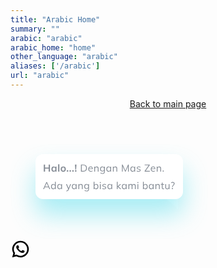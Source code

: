 ```yaml
---
title: "Arabic Home"
summary: ""
arabic: "arabic"
arabic_home: "home"
other_language: "arabic"
aliases: ['/arabic']
url: "arabic"
---
```






<!-- Header -->
<header class="h-full">
        <div class="grid grid-cols-12">
            <div id="title_header_home" class="zalepik_wrap_large_area sm:pt-4 pt-32 text-center grid grid-cols-12 pb-0 zalepik_index9" style="z-index: 9 !important;">
                <img class="sm:col-start-3 sm:col-end-11 col-start-1 col-end-13 sm:p-0 p-4" src="https://zenzalepik.github.io/Zalepik_Images/img-coming-soon-arabic.png" alt="" srcset="">
                <div class="col-start-1 col-end-13">
                    <a class="zalepik_button_blue block py-4 px-10 zalepik_button_banner_home mx-auto inset-x-0 w-56 text-center rounded-lg" href="../index.html">
                        <span class="inline-block text-black" target="_blank">Back to main page</span></a>
                </div>
            </div>
        </div>
    </header>
    <!-- End Header -->
    <!-- Main -->
    <main>
    </main>
    <!-- End Main -->
    <!-- Contact Whatsapp -->
    <a class="zalepik_whatsapp" href="https://api.whatsapp.com/send?phone=6281330876992&text=&source=&data="
        target="_blank">
        <svg class="zalepik_hello_whatsapp" width="316" height="152" viewBox="0 0 316 152" fill="none" xmlns="http://www.w3.org/2000/svg">
            <g>
            <path d="M240 80L268 60V104L240 80Z" fill="white"/>
            <g filter="url(#filter1_d_359_1639)">
            <rect x="40" y="16" width="236" height="72" rx="12" fill="white"/>
            <path d="M53.248 44V32.72H55.312V37.424H61.088V32.72H63.152V44H61.088V39.136H55.312V44H53.248ZM68.9986 44.16C68.2946 44.16 67.676 43.9947 67.1426 43.664C66.6093 43.3227 66.1933 42.8373 65.8946 42.208C65.596 41.5787 65.4466 40.8267 65.4466 39.952C65.4466 39.0773 65.596 38.3307 65.8946 37.712C66.1933 37.0827 66.6093 36.6027 67.1426 36.272C67.676 35.9307 68.2946 35.76 68.9986 35.76C69.6813 35.76 70.2786 35.9307 70.7906 36.272C71.3133 36.6027 71.66 37.0507 71.8306 37.616H71.6546L71.8306 35.92H73.7506C73.7186 36.2507 73.6866 36.5867 73.6546 36.928C73.6333 37.2693 73.6226 37.6053 73.6226 37.936V44H71.6386L71.6226 42.336H71.8146C71.644 42.8907 71.2973 43.3333 70.7746 43.664C70.252 43.9947 69.66 44.16 68.9986 44.16ZM69.5586 42.624C70.188 42.624 70.6946 42.4053 71.0786 41.968C71.4626 41.52 71.6546 40.848 71.6546 39.952C71.6546 39.056 71.4626 38.3893 71.0786 37.952C70.6946 37.5147 70.188 37.296 69.5586 37.296C68.9293 37.296 68.4226 37.5147 68.0386 37.952C67.6546 38.3893 67.4626 39.056 67.4626 39.952C67.4626 40.848 67.6493 41.52 68.0226 41.968C68.4066 42.4053 68.9186 42.624 69.5586 42.624ZM76.2005 44V32.224H78.2005V44H76.2005ZM84.4204 44.16C83.5884 44.16 82.8684 43.9893 82.2604 43.648C81.6524 43.3067 81.1777 42.8213 80.8364 42.192C80.5057 41.5627 80.3404 40.816 80.3404 39.952C80.3404 39.088 80.5057 38.3467 80.8364 37.728C81.1777 37.0987 81.6524 36.6133 82.2604 36.272C82.8684 35.9307 83.5884 35.76 84.4204 35.76C85.2524 35.76 85.9724 35.9307 86.5804 36.272C87.199 36.6133 87.6737 37.0987 88.0044 37.728C88.3457 38.3467 88.5164 39.088 88.5164 39.952C88.5164 40.816 88.3457 41.5627 88.0044 42.192C87.6737 42.8213 87.199 43.3067 86.5804 43.648C85.9724 43.9893 85.2524 44.16 84.4204 44.16ZM84.4204 42.624C85.0497 42.624 85.551 42.4053 85.9244 41.968C86.2977 41.52 86.4844 40.848 86.4844 39.952C86.4844 39.056 86.2977 38.3893 85.9244 37.952C85.551 37.5147 85.0497 37.296 84.4204 37.296C83.791 37.296 83.2897 37.5147 82.9164 37.952C82.543 38.3893 82.3564 39.056 82.3564 39.952C82.3564 40.848 82.543 41.52 82.9164 41.968C83.2897 42.4053 83.791 42.624 84.4204 42.624ZM90.1202 44V41.776H92.3602V44H90.1202ZM94.489 44V41.776H96.729V44H94.489ZM98.8578 44V41.776H101.098V44H98.8578ZM103.738 40.656L103.114 32.72H105.578L104.954 40.656H103.738ZM103.226 44V41.776H105.466V44H103.226ZM112.711 44V32.72H116.455C117.703 32.72 118.759 32.9387 119.623 33.376C120.487 33.8027 121.143 34.4373 121.591 35.28C122.039 36.112 122.263 37.136 122.263 38.352C122.263 39.5573 122.039 40.5813 121.591 41.424C121.143 42.2667 120.487 42.9067 119.623 43.344C118.759 43.7813 117.703 44 116.455 44H112.711ZM114.039 42.864H116.359C117.895 42.864 119.036 42.4907 119.783 41.744C120.53 40.9867 120.903 39.856 120.903 38.352C120.903 36.8373 120.53 35.7067 119.783 34.96C119.036 34.2133 117.895 33.84 116.359 33.84H114.039V42.864ZM128.488 44.144C127.23 44.144 126.238 43.7813 125.512 43.056C124.787 42.32 124.424 41.3013 124.424 40C124.424 39.1573 124.584 38.4267 124.904 37.808C125.224 37.1787 125.672 36.6933 126.248 36.352C126.824 36 127.486 35.824 128.232 35.824C128.968 35.824 129.587 35.9787 130.088 36.288C130.59 36.5973 130.974 37.04 131.24 37.616C131.507 38.1813 131.64 38.8533 131.64 39.632V40.112H125.416V39.296H130.792L130.52 39.504C130.52 38.6507 130.328 37.984 129.944 37.504C129.56 37.024 128.99 36.784 128.232 36.784C127.432 36.784 126.808 37.0667 126.36 37.632C125.912 38.1867 125.688 38.9387 125.688 39.888V40.032C125.688 41.0347 125.934 41.7973 126.424 42.32C126.926 42.832 127.624 43.088 128.52 43.088C129 43.088 129.448 43.0187 129.864 42.88C130.291 42.7307 130.696 42.4907 131.08 42.16L131.528 43.072C131.176 43.4133 130.728 43.68 130.184 43.872C129.651 44.0533 129.086 44.144 128.488 44.144ZM134.023 44V37.824C134.023 37.5253 134.007 37.2213 133.975 36.912C133.954 36.592 133.927 36.2773 133.895 35.968H135.143L135.303 37.728H135.111C135.346 37.1093 135.719 36.64 136.231 36.32C136.754 35.9893 137.357 35.824 138.039 35.824C138.989 35.824 139.703 36.08 140.183 36.592C140.674 37.0933 140.919 37.888 140.919 38.976V44H139.623V39.056C139.623 38.2987 139.469 37.7493 139.159 37.408C138.861 37.056 138.391 36.88 137.751 36.88C137.005 36.88 136.413 37.1093 135.975 37.568C135.538 38.0267 135.319 38.64 135.319 39.408V44H134.023ZM147.334 47.568C146.641 47.568 146.001 47.4827 145.414 47.312C144.828 47.1413 144.3 46.88 143.83 46.528L144.214 45.552C144.545 45.7867 144.87 45.9733 145.19 46.112C145.51 46.2507 145.841 46.352 146.182 46.416C146.524 46.4907 146.886 46.528 147.27 46.528C148.06 46.528 148.657 46.32 149.062 45.904C149.468 45.488 149.67 44.896 149.67 44.128V41.776H149.83C149.66 42.4053 149.308 42.9067 148.774 43.28C148.241 43.6427 147.617 43.824 146.902 43.824C146.166 43.824 145.526 43.664 144.982 43.344C144.449 43.0133 144.033 42.5493 143.734 41.952C143.446 41.344 143.302 40.6293 143.302 39.808C143.302 38.9973 143.446 38.2933 143.734 37.696C144.033 37.0987 144.449 36.64 144.982 36.32C145.526 35.9893 146.166 35.824 146.902 35.824C147.628 35.824 148.252 36.0053 148.774 36.368C149.308 36.7307 149.66 37.232 149.83 37.872L149.67 37.712L149.814 35.968H151.078C151.036 36.2773 151.004 36.592 150.982 36.912C150.961 37.2213 150.95 37.5253 150.95 37.824V43.952C150.95 45.1467 150.641 46.048 150.022 46.656C149.414 47.264 148.518 47.568 147.334 47.568ZM147.142 42.768C147.921 42.768 148.534 42.512 148.982 42C149.43 41.4773 149.654 40.7467 149.654 39.808C149.654 38.8693 149.43 38.144 148.982 37.632C148.534 37.12 147.921 36.864 147.142 36.864C146.374 36.864 145.761 37.12 145.302 37.632C144.844 38.144 144.614 38.8693 144.614 39.808C144.614 40.7467 144.844 41.4773 145.302 42C145.761 42.512 146.374 42.768 147.142 42.768ZM156.895 44.144C156.18 44.144 155.556 43.9787 155.023 43.648C154.49 43.3067 154.074 42.8267 153.775 42.208C153.487 41.5893 153.343 40.848 153.343 39.984C153.343 39.1093 153.487 38.3627 153.775 37.744C154.074 37.1253 154.49 36.6507 155.023 36.32C155.556 35.9893 156.18 35.824 156.895 35.824C157.62 35.824 158.244 36.0107 158.767 36.384C159.3 36.7467 159.652 37.2427 159.823 37.872H159.631L159.807 35.968H161.055C161.023 36.2773 160.991 36.592 160.959 36.912C160.938 37.2213 160.927 37.5253 160.927 37.824V44H159.631V42.112H159.807C159.636 42.7413 159.284 43.2373 158.751 43.6C158.218 43.9627 157.599 44.144 156.895 44.144ZM157.151 43.088C157.919 43.088 158.527 42.8267 158.975 42.304C159.423 41.7707 159.647 40.9973 159.647 39.984C159.647 38.96 159.423 38.1867 158.975 37.664C158.527 37.1307 157.919 36.864 157.151 36.864C156.394 36.864 155.786 37.1307 155.327 37.664C154.879 38.1867 154.655 38.96 154.655 39.984C154.655 40.9973 154.879 41.7707 155.327 42.304C155.786 42.8267 156.394 43.088 157.151 43.088ZM163.833 44V37.824C163.833 37.5253 163.817 37.2213 163.785 36.912C163.763 36.592 163.737 36.2773 163.705 35.968H164.953L165.113 37.728H164.921C165.155 37.1093 165.529 36.64 166.041 36.32C166.563 35.9893 167.166 35.824 167.849 35.824C168.798 35.824 169.513 36.08 169.993 36.592C170.483 37.0933 170.729 37.888 170.729 38.976V44H169.433V39.056C169.433 38.2987 169.278 37.7493 168.969 37.408C168.67 37.056 168.201 36.88 167.561 36.88C166.814 36.88 166.222 37.1093 165.785 37.568C165.347 38.0267 165.129 38.64 165.129 39.408V44H163.833ZM178.34 44V32.72H179.492L184.02 42.944H183.556L188.084 32.72H189.236V44H188.02V34.432H188.5L184.228 44H183.348L179.06 34.432H179.54V44H178.34ZM195.37 44.144C194.655 44.144 194.031 43.9787 193.498 43.648C192.965 43.3067 192.549 42.8267 192.25 42.208C191.962 41.5893 191.818 40.848 191.818 39.984C191.818 39.1093 191.962 38.3627 192.25 37.744C192.549 37.1253 192.965 36.6507 193.498 36.32C194.031 35.9893 194.655 35.824 195.37 35.824C196.095 35.824 196.719 36.0107 197.242 36.384C197.775 36.7467 198.127 37.2427 198.298 37.872H198.106L198.282 35.968H199.53C199.498 36.2773 199.466 36.592 199.434 36.912C199.413 37.2213 199.402 37.5253 199.402 37.824V44H198.106V42.112H198.282C198.111 42.7413 197.759 43.2373 197.226 43.6C196.693 43.9627 196.074 44.144 195.37 44.144ZM195.626 43.088C196.394 43.088 197.002 42.8267 197.45 42.304C197.898 41.7707 198.122 40.9973 198.122 39.984C198.122 38.96 197.898 38.1867 197.45 37.664C197.002 37.1307 196.394 36.864 195.626 36.864C194.869 36.864 194.261 37.1307 193.802 37.664C193.354 38.1867 193.13 38.96 193.13 39.984C193.13 40.9973 193.354 41.7707 193.802 42.304C194.261 42.8267 194.869 43.088 195.626 43.088ZM204.98 44.144C204.34 44.144 203.742 44.0587 203.188 43.888C202.633 43.7067 202.174 43.456 201.812 43.136L202.26 42.224C202.654 42.5333 203.081 42.7627 203.54 42.912C204.009 43.0613 204.494 43.136 204.996 43.136C205.636 43.136 206.116 43.024 206.436 42.8C206.766 42.5653 206.932 42.2453 206.932 41.84C206.932 41.5307 206.825 41.2853 206.612 41.104C206.409 40.912 206.073 40.7627 205.604 40.656L204.116 40.352C203.433 40.2027 202.921 39.952 202.58 39.6C202.238 39.2373 202.068 38.7787 202.068 38.224C202.068 37.7547 202.19 37.344 202.436 36.992C202.681 36.6293 203.038 36.3467 203.508 36.144C203.977 35.9307 204.526 35.824 205.156 35.824C205.742 35.824 206.281 35.9147 206.772 36.096C207.273 36.2667 207.689 36.5173 208.02 36.848L207.556 37.744C207.236 37.4347 206.868 37.2053 206.452 37.056C206.046 36.896 205.625 36.816 205.188 36.816C204.558 36.816 204.084 36.944 203.764 37.2C203.454 37.4453 203.3 37.7707 203.3 38.176C203.3 38.4853 203.396 38.7413 203.588 38.944C203.79 39.136 204.1 39.28 204.516 39.376L206.004 39.68C206.729 39.84 207.268 40.0907 207.62 40.432C207.982 40.7627 208.164 41.2107 208.164 41.776C208.164 42.256 208.03 42.6773 207.764 43.04C207.497 43.392 207.124 43.664 206.644 43.856C206.174 44.048 205.62 44.144 204.98 44.144ZM214.641 44V43.024L221.473 33.344V33.856H214.641V32.72H222.737V33.696L215.889 43.36V42.864H222.913V44H214.641ZM228.482 44.144C227.223 44.144 226.231 43.7813 225.506 43.056C224.781 42.32 224.418 41.3013 224.418 40C224.418 39.1573 224.578 38.4267 224.898 37.808C225.218 37.1787 225.666 36.6933 226.242 36.352C226.818 36 227.479 35.824 228.226 35.824C228.962 35.824 229.581 35.9787 230.082 36.288C230.583 36.5973 230.967 37.04 231.234 37.616C231.501 38.1813 231.634 38.8533 231.634 39.632V40.112H225.41V39.296H230.786L230.514 39.504C230.514 38.6507 230.322 37.984 229.938 37.504C229.554 37.024 228.983 36.784 228.226 36.784C227.426 36.784 226.802 37.0667 226.354 37.632C225.906 38.1867 225.682 38.9387 225.682 39.888V40.032C225.682 41.0347 225.927 41.7973 226.418 42.32C226.919 42.832 227.618 43.088 228.514 43.088C228.994 43.088 229.442 43.0187 229.858 42.88C230.285 42.7307 230.69 42.4907 231.074 42.16L231.522 43.072C231.17 43.4133 230.722 43.68 230.178 43.872C229.645 44.0533 229.079 44.144 228.482 44.144ZM234.017 44V37.824C234.017 37.5253 234.001 37.2213 233.969 36.912C233.948 36.592 233.921 36.2773 233.889 35.968H235.137L235.297 37.728H235.105C235.34 37.1093 235.713 36.64 236.225 36.32C236.748 35.9893 237.35 35.824 238.033 35.824C238.982 35.824 239.697 36.08 240.177 36.592C240.668 37.0933 240.913 37.888 240.913 38.976V44H239.617V39.056C239.617 38.2987 239.462 37.7493 239.153 37.408C238.854 37.056 238.385 36.88 237.745 36.88C236.998 36.88 236.406 37.1093 235.969 37.568C235.532 38.0267 235.313 38.64 235.313 39.408V44H234.017ZM243.536 44V42.368H245.168V44H243.536ZM52.288 72L57.264 60.72H58.416L63.472 72H62.096L60.688 68.784L61.28 69.12H54.384L55.024 68.784L53.648 72H52.288ZM57.824 62.24L55.232 68.32L54.848 68.032H60.8L60.512 68.32L57.856 62.24H57.824ZM68.3915 72.144C67.6875 72.144 67.0688 71.9787 66.5355 71.648C66.0022 71.3067 65.5862 70.8267 65.2875 70.208C64.9995 69.5893 64.8555 68.848 64.8555 67.984C64.8555 67.1093 64.9995 66.3627 65.2875 65.744C65.5862 65.1253 66.0022 64.6507 66.5355 64.32C67.0688 63.9893 67.6875 63.824 68.3915 63.824C69.1168 63.824 69.7408 64.0053 70.2635 64.368C70.7968 64.7307 71.1542 65.2213 71.3355 65.84H71.1435V60.224H72.4395V72H71.1595V70.08H71.3355C71.1648 70.72 70.8128 71.2267 70.2795 71.6C69.7462 71.9627 69.1168 72.144 68.3915 72.144ZM68.6635 71.088C69.4208 71.088 70.0288 70.8267 70.4875 70.304C70.9462 69.7707 71.1755 68.9973 71.1755 67.984C71.1755 66.96 70.9462 66.1867 70.4875 65.664C70.0288 65.1307 69.4208 64.864 68.6635 64.864C67.9062 64.864 67.2982 65.1307 66.8395 65.664C66.3915 66.1867 66.1675 66.96 66.1675 67.984C66.1675 68.9973 66.3915 69.7707 66.8395 70.304C67.2982 70.8267 67.9062 71.088 68.6635 71.088ZM78.4012 72.144C77.6866 72.144 77.0626 71.9787 76.5292 71.648C75.9959 71.3067 75.5799 70.8267 75.2812 70.208C74.9932 69.5893 74.8492 68.848 74.8492 67.984C74.8492 67.1093 74.9932 66.3627 75.2812 65.744C75.5799 65.1253 75.9959 64.6507 76.5292 64.32C77.0626 63.9893 77.6866 63.824 78.4012 63.824C79.1266 63.824 79.7506 64.0107 80.2732 64.384C80.8066 64.7467 81.1586 65.2427 81.3292 65.872H81.1372L81.3132 63.968H82.5612C82.5292 64.2773 82.4972 64.592 82.4653 64.912C82.4439 65.2213 82.4332 65.5253 82.4332 65.824V72H81.1372V70.112H81.3132C81.1426 70.7413 80.7906 71.2373 80.2572 71.6C79.7239 71.9627 79.1052 72.144 78.4012 72.144ZM78.6572 71.088C79.4252 71.088 80.0332 70.8267 80.4812 70.304C80.9292 69.7707 81.1532 68.9973 81.1532 67.984C81.1532 66.96 80.9292 66.1867 80.4812 65.664C80.0332 65.1307 79.4252 64.864 78.6572 64.864C77.8999 64.864 77.2919 65.1307 76.8332 65.664C76.3852 66.1867 76.1612 66.96 76.1612 67.984C76.1612 68.9973 76.3852 69.7707 76.8332 70.304C77.2919 70.8267 77.8999 71.088 78.6572 71.088ZM89.5909 75.632L89.2869 74.56C89.7882 74.4427 90.2042 74.304 90.5349 74.144C90.8762 73.9947 91.1589 73.792 91.3829 73.536C91.6069 73.28 91.7989 72.96 91.9589 72.576L92.3749 71.632L92.3429 72.176L88.8389 63.968H90.2469L93.1429 71.024H92.7269L95.5909 63.968H96.9509L93.2389 72.672C93.0255 73.184 92.7909 73.6107 92.5349 73.952C92.2789 74.304 92.0015 74.5867 91.7029 74.8C91.4149 75.024 91.0949 75.2 90.7429 75.328C90.3909 75.456 90.0069 75.5573 89.5909 75.632ZM101.711 72.144C100.996 72.144 100.372 71.9787 99.8386 71.648C99.3053 71.3067 98.8893 70.8267 98.5906 70.208C98.3026 69.5893 98.1586 68.848 98.1586 67.984C98.1586 67.1093 98.3026 66.3627 98.5906 65.744C98.8893 65.1253 99.3053 64.6507 99.8386 64.32C100.372 63.9893 100.996 63.824 101.711 63.824C102.436 63.824 103.06 64.0107 103.583 64.384C104.116 64.7467 104.468 65.2427 104.639 65.872H104.447L104.623 63.968H105.871C105.839 64.2773 105.807 64.592 105.775 64.912C105.753 65.2213 105.743 65.5253 105.743 65.824V72H104.447V70.112H104.623C104.452 70.7413 104.1 71.2373 103.567 71.6C103.033 71.9627 102.415 72.144 101.711 72.144ZM101.967 71.088C102.735 71.088 103.343 70.8267 103.791 70.304C104.239 69.7707 104.463 68.9973 104.463 67.984C104.463 66.96 104.239 66.1867 103.791 65.664C103.343 65.1307 102.735 64.864 101.967 64.864C101.209 64.864 100.601 65.1307 100.143 65.664C99.6946 66.1867 99.4706 66.96 99.4706 67.984C99.4706 68.9973 99.6946 69.7707 100.143 70.304C100.601 70.8267 101.209 71.088 101.967 71.088ZM108.648 72V65.824C108.648 65.5253 108.632 65.2213 108.6 64.912C108.579 64.592 108.552 64.2773 108.52 63.968H109.768L109.928 65.728H109.736C109.971 65.1093 110.344 64.64 110.856 64.32C111.379 63.9893 111.982 63.824 112.664 63.824C113.614 63.824 114.328 64.08 114.808 64.592C115.299 65.0933 115.544 65.888 115.544 66.976V72H114.248V67.056C114.248 66.2987 114.094 65.7493 113.784 65.408C113.486 65.056 113.016 64.88 112.376 64.88C111.63 64.88 111.038 65.1093 110.6 65.568C110.163 66.0267 109.944 66.64 109.944 67.408V72H108.648ZM121.959 75.568C121.266 75.568 120.626 75.4827 120.039 75.312C119.453 75.1413 118.925 74.88 118.455 74.528L118.839 73.552C119.17 73.7867 119.495 73.9733 119.815 74.112C120.135 74.2507 120.466 74.352 120.807 74.416C121.149 74.4907 121.511 74.528 121.895 74.528C122.685 74.528 123.282 74.32 123.687 73.904C124.093 73.488 124.295 72.896 124.295 72.128V69.776H124.455C124.285 70.4053 123.933 70.9067 123.399 71.28C122.866 71.6427 122.242 71.824 121.527 71.824C120.791 71.824 120.151 71.664 119.607 71.344C119.074 71.0133 118.658 70.5493 118.359 69.952C118.071 69.344 117.927 68.6293 117.927 67.808C117.927 66.9973 118.071 66.2933 118.359 65.696C118.658 65.0987 119.074 64.64 119.607 64.32C120.151 63.9893 120.791 63.824 121.527 63.824C122.253 63.824 122.877 64.0053 123.399 64.368C123.933 64.7307 124.285 65.232 124.455 65.872L124.295 65.712L124.439 63.968H125.703C125.661 64.2773 125.629 64.592 125.607 64.912C125.586 65.2213 125.575 65.5253 125.575 65.824V71.952C125.575 73.1467 125.266 74.048 124.647 74.656C124.039 75.264 123.143 75.568 121.959 75.568ZM121.767 70.768C122.546 70.768 123.159 70.512 123.607 70C124.055 69.4773 124.279 68.7467 124.279 67.808C124.279 66.8693 124.055 66.144 123.607 65.632C123.159 65.12 122.546 64.864 121.767 64.864C120.999 64.864 120.386 65.12 119.927 65.632C119.469 66.144 119.239 66.8693 119.239 67.808C119.239 68.7467 119.469 69.4773 119.927 70C120.386 70.512 120.999 70.768 121.767 70.768ZM137.068 72.144C136.343 72.144 135.719 71.9627 135.196 71.6C134.673 71.2267 134.321 70.72 134.14 70.08H134.316V72H133.036V60.224H134.332V65.84H134.14C134.321 65.2213 134.673 64.7307 135.196 64.368C135.719 64.0053 136.343 63.824 137.068 63.824C137.793 63.824 138.417 63.9947 138.94 64.336C139.473 64.6667 139.884 65.1413 140.172 65.76C140.471 66.3787 140.62 67.12 140.62 67.984C140.62 68.848 140.471 69.5893 140.172 70.208C139.873 70.8267 139.457 71.3067 138.924 71.648C138.401 71.9787 137.783 72.144 137.068 72.144ZM136.796 71.088C137.553 71.088 138.161 70.8267 138.62 70.304C139.079 69.7813 139.308 69.008 139.308 67.984C139.308 66.96 139.079 66.1867 138.62 65.664C138.161 65.1307 137.553 64.864 136.796 64.864C136.039 64.864 135.431 65.1307 134.972 65.664C134.524 66.1867 134.3 66.96 134.3 67.984C134.3 68.9973 134.524 69.7707 134.972 70.304C135.431 70.8267 136.039 71.088 136.796 71.088ZM143.03 72V63.968H144.326V72H143.03ZM142.87 62.144V60.688H144.47V62.144H142.87ZM149.914 72.144C149.274 72.144 148.677 72.0587 148.122 71.888C147.567 71.7067 147.109 71.456 146.746 71.136L147.194 70.224C147.589 70.5333 148.015 70.7627 148.474 70.912C148.943 71.0613 149.429 71.136 149.93 71.136C150.57 71.136 151.05 71.024 151.37 70.8C151.701 70.5653 151.866 70.2453 151.866 69.84C151.866 69.5307 151.759 69.2853 151.546 69.104C151.343 68.912 151.007 68.7627 150.538 68.656L149.05 68.352C148.367 68.2027 147.855 67.952 147.514 67.6C147.173 67.2373 147.002 66.7787 147.002 66.224C147.002 65.7547 147.125 65.344 147.37 64.992C147.615 64.6293 147.973 64.3467 148.442 64.144C148.911 63.9307 149.461 63.824 150.09 63.824C150.677 63.824 151.215 63.9147 151.706 64.096C152.207 64.2667 152.623 64.5173 152.954 64.848L152.49 65.744C152.17 65.4347 151.802 65.2053 151.386 65.056C150.981 64.896 150.559 64.816 150.122 64.816C149.493 64.816 149.018 64.944 148.698 65.2C148.389 65.4453 148.234 65.7707 148.234 66.176C148.234 66.4853 148.33 66.7413 148.522 66.944C148.725 67.136 149.034 67.28 149.45 67.376L150.938 67.68C151.663 67.84 152.202 68.0907 152.554 68.432C152.917 68.7627 153.098 69.2107 153.098 69.776C153.098 70.256 152.965 70.6773 152.698 71.04C152.431 71.392 152.058 71.664 151.578 71.856C151.109 72.048 150.554 72.144 149.914 72.144ZM158.636 72.144C157.921 72.144 157.297 71.9787 156.764 71.648C156.23 71.3067 155.814 70.8267 155.516 70.208C155.228 69.5893 155.084 68.848 155.084 67.984C155.084 67.1093 155.228 66.3627 155.516 65.744C155.814 65.1253 156.23 64.6507 156.764 64.32C157.297 63.9893 157.921 63.824 158.636 63.824C159.361 63.824 159.985 64.0107 160.508 64.384C161.041 64.7467 161.393 65.2427 161.564 65.872H161.372L161.548 63.968H162.796C162.764 64.2773 162.732 64.592 162.7 64.912C162.678 65.2213 162.668 65.5253 162.668 65.824V72H161.372V70.112H161.548C161.377 70.7413 161.025 71.2373 160.492 71.6C159.958 71.9627 159.34 72.144 158.636 72.144ZM158.892 71.088C159.66 71.088 160.268 70.8267 160.716 70.304C161.164 69.7707 161.388 68.9973 161.388 67.984C161.388 66.96 161.164 66.1867 160.716 65.664C160.268 65.1307 159.66 64.864 158.892 64.864C158.134 64.864 157.526 65.1307 157.068 65.664C156.62 66.1867 156.396 66.96 156.396 67.984C156.396 68.9973 156.62 69.7707 157.068 70.304C157.526 70.8267 158.134 71.088 158.892 71.088ZM170.145 72V60.224H171.441V67.536H171.473L175.201 63.968H176.833L172.433 68.16L172.465 67.504L177.249 72H175.569L171.473 68.224H171.441V72H170.145ZM181.758 72.144C181.043 72.144 180.419 71.9787 179.886 71.648C179.352 71.3067 178.936 70.8267 178.638 70.208C178.35 69.5893 178.206 68.848 178.206 67.984C178.206 67.1093 178.35 66.3627 178.638 65.744C178.936 65.1253 179.352 64.6507 179.886 64.32C180.419 63.9893 181.043 63.824 181.758 63.824C182.483 63.824 183.107 64.0107 183.63 64.384C184.163 64.7467 184.515 65.2427 184.686 65.872H184.494L184.67 63.968H185.918C185.886 64.2773 185.854 64.592 185.822 64.912C185.8 65.2213 185.79 65.5253 185.79 65.824V72H184.494V70.112H184.67C184.499 70.7413 184.147 71.2373 183.614 71.6C183.08 71.9627 182.462 72.144 181.758 72.144ZM182.014 71.088C182.782 71.088 183.39 70.8267 183.838 70.304C184.286 69.7707 184.51 68.9973 184.51 67.984C184.51 66.96 184.286 66.1867 183.838 65.664C183.39 65.1307 182.782 64.864 182.014 64.864C181.256 64.864 180.648 65.1307 180.19 65.664C179.742 66.1867 179.518 66.96 179.518 67.984C179.518 68.9973 179.742 69.7707 180.19 70.304C180.648 70.8267 181.256 71.088 182.014 71.088ZM188.695 72V65.824C188.695 65.5253 188.679 65.2213 188.647 64.912C188.626 64.592 188.599 64.2773 188.567 63.968H189.815L189.975 65.728H189.783C189.997 65.12 190.333 64.6507 190.791 64.32C191.261 63.9893 191.826 63.824 192.487 63.824C193.159 63.824 193.703 63.984 194.119 64.304C194.546 64.624 194.834 65.12 194.983 65.792H194.743C194.946 65.184 195.303 64.704 195.815 64.352C196.327 64 196.925 63.824 197.607 63.824C198.493 63.824 199.159 64.08 199.607 64.592C200.055 65.0933 200.279 65.888 200.279 66.976V72H198.983V67.056C198.983 66.2987 198.85 65.7493 198.583 65.408C198.317 65.056 197.89 64.88 197.303 64.88C196.631 64.88 196.098 65.1147 195.703 65.584C195.319 66.0427 195.127 66.6613 195.127 67.44V72H193.831V67.056C193.831 66.2987 193.698 65.7493 193.431 65.408C193.165 65.056 192.738 64.88 192.151 64.88C191.479 64.88 190.951 65.1147 190.567 65.584C190.183 66.0427 189.991 66.6613 189.991 67.44V72H188.695ZM203.142 72V63.968H204.438V72H203.142ZM202.982 62.144V60.688H204.582V62.144H202.982ZM215.959 72.144C215.233 72.144 214.609 71.9627 214.087 71.6C213.564 71.2267 213.212 70.72 213.031 70.08H213.207V72H211.927V60.224H213.223V65.84H213.031C213.212 65.2213 213.564 64.7307 214.087 64.368C214.609 64.0053 215.233 63.824 215.959 63.824C216.684 63.824 217.308 63.9947 217.831 64.336C218.364 64.6667 218.775 65.1413 219.063 65.76C219.361 66.3787 219.511 67.12 219.511 67.984C219.511 68.848 219.361 69.5893 219.063 70.208C218.764 70.8267 218.348 71.3067 217.815 71.648C217.292 71.9787 216.673 72.144 215.959 72.144ZM215.687 71.088C216.444 71.088 217.052 70.8267 217.511 70.304C217.969 69.7813 218.199 69.008 218.199 67.984C218.199 66.96 217.969 66.1867 217.511 65.664C217.052 65.1307 216.444 64.864 215.687 64.864C214.929 64.864 214.321 65.1307 213.863 65.664C213.415 66.1867 213.191 66.96 213.191 67.984C213.191 68.9973 213.415 69.7707 213.863 70.304C214.321 70.8267 214.929 71.088 215.687 71.088ZM224.976 72.144C224.262 72.144 223.638 71.9787 223.104 71.648C222.571 71.3067 222.155 70.8267 221.856 70.208C221.568 69.5893 221.424 68.848 221.424 67.984C221.424 67.1093 221.568 66.3627 221.856 65.744C222.155 65.1253 222.571 64.6507 223.104 64.32C223.638 63.9893 224.262 63.824 224.976 63.824C225.702 63.824 226.326 64.0107 226.848 64.384C227.382 64.7467 227.734 65.2427 227.904 65.872H227.712L227.888 63.968H229.136C229.104 64.2773 229.072 64.592 229.04 64.912C229.019 65.2213 229.008 65.5253 229.008 65.824V72H227.712V70.112H227.888C227.718 70.7413 227.366 71.2373 226.832 71.6C226.299 71.9627 225.68 72.144 224.976 72.144ZM225.232 71.088C226 71.088 226.608 70.8267 227.056 70.304C227.504 69.7707 227.728 68.9973 227.728 67.984C227.728 66.96 227.504 66.1867 227.056 65.664C226.608 65.1307 226 64.864 225.232 64.864C224.475 64.864 223.867 65.1307 223.408 65.664C222.96 66.1867 222.736 66.96 222.736 67.984C222.736 68.9973 222.96 69.7707 223.408 70.304C223.867 70.8267 224.475 71.088 225.232 71.088ZM231.914 72V65.824C231.914 65.5253 231.898 65.2213 231.866 64.912C231.845 64.592 231.818 64.2773 231.786 63.968H233.034L233.194 65.728H233.002C233.237 65.1093 233.61 64.64 234.122 64.32C234.645 63.9893 235.247 63.824 235.93 63.824C236.879 63.824 237.594 64.08 238.074 64.592C238.565 65.0933 238.81 65.888 238.81 66.976V72H237.514V67.056C237.514 66.2987 237.359 65.7493 237.05 65.408C236.751 65.056 236.282 64.88 235.642 64.88C234.895 64.88 234.303 65.1093 233.866 65.568C233.429 66.0267 233.21 66.64 233.21 67.408V72H231.914ZM244.537 72.144C243.748 72.144 243.145 71.92 242.729 71.472C242.313 71.0133 242.105 70.3253 242.105 69.408V64.976H240.537V63.968H242.105V61.776L243.401 61.408V63.968H245.705V64.976H243.401V69.264C243.401 69.904 243.508 70.3627 243.721 70.64C243.945 70.9067 244.276 71.04 244.713 71.04C244.916 71.04 245.097 71.024 245.257 70.992C245.417 70.9493 245.561 70.9013 245.689 70.848V71.936C245.54 72 245.358 72.048 245.145 72.08C244.942 72.1227 244.74 72.144 244.537 72.144ZM250.515 72.144C249.565 72.144 248.845 71.8827 248.355 71.36C247.875 70.8373 247.635 70.0373 247.635 68.96V63.968H248.931V68.928C248.931 69.664 249.08 70.208 249.379 70.56C249.677 70.9013 250.141 71.072 250.771 71.072C251.475 71.072 252.04 70.8427 252.467 70.384C252.893 69.9253 253.107 69.312 253.107 68.544V63.968H254.403V72H253.139V70.192H253.347C253.123 70.8107 252.76 71.2907 252.259 71.632C251.768 71.9733 251.187 72.144 250.515 72.144ZM258.649 69.056V68.592C258.649 68.048 258.75 67.5413 258.953 67.072C259.166 66.592 259.54 66.0533 260.073 65.456C260.489 64.9973 260.782 64.5973 260.953 64.256C261.124 63.904 261.209 63.5467 261.209 63.184C261.209 62.7253 261.044 62.368 260.713 62.112C260.382 61.8453 259.924 61.712 259.337 61.712C258.921 61.712 258.521 61.7707 258.137 61.888C257.753 61.9947 257.385 62.144 257.033 62.336V61.136C257.385 60.9547 257.769 60.816 258.185 60.72C258.612 60.624 259.038 60.576 259.465 60.576C260.073 60.576 260.606 60.6773 261.065 60.88C261.524 61.072 261.881 61.3547 262.137 61.728C262.404 62.0907 262.537 62.5387 262.537 63.072C262.537 63.4133 262.484 63.744 262.377 64.064C262.27 64.3733 262.105 64.688 261.881 65.008C261.657 65.3173 261.369 65.6587 261.017 66.032C260.494 66.5653 260.126 67.0347 259.913 67.44C259.7 67.8347 259.572 68.24 259.529 68.656L259.481 69.056H258.649ZM258.233 72V70.368H259.881V72H258.233Z" fill="#364250" fill-opacity="0.604"/>
            </g>
            </g>
            <defs>
            <filter id="filter0_d_359_1639" x="38" y="16" width="240" height="94" filterUnits="userSpaceOnUse" color-interpolation-filters="sRGB">
            <feFlood flood-opacity="0" result="BackgroundImageFix"/>
            <feColorMatrix in="SourceAlpha" type="matrix" values="0 0 0 0 0 0 0 0 0 0 0 0 0 0 0 0 0 0 127 0" result="hardAlpha"/>
            <feOffset dy="4"/>
            <feGaussianBlur stdDeviation="1"/>
            <feComposite in2="hardAlpha" operator="out"/>
            <feColorMatrix type="matrix" values="0 0 0 0 0.145098 0 0 0 0 0.827451 0 0 0 0 0.4 0 0 0 0.28 0"/>
            <feBlend mode="normal" in2="BackgroundImageFix" result="effect1_dropShadow_359_1639"/>
            <feBlend mode="normal" in="SourceGraphic" in2="effect1_dropShadow_359_1639" result="shape"/>
            </filter>
            <filter id="filter1_d_359_1639" x="0" y="0" width="316" height="152" filterUnits="userSpaceOnUse" color-interpolation-filters="sRGB">
            <feFlood flood-opacity="0" result="BackgroundImageFix"/>
            <feColorMatrix in="SourceAlpha" type="matrix" values="0 0 0 0 0 0 0 0 0 0 0 0 0 0 0 0 0 0 127 0" result="hardAlpha"/>
            <feOffset dy="24"/>
            <feGaussianBlur stdDeviation="20"/>
            <feColorMatrix type="matrix" values="0 0 0 0 0.145098 0 0 0 0 0.835294 0 0 0 0 0.909804 0 0 0 0.4 0"/>
            <feBlend mode="normal" in2="BackgroundImageFix" result="effect1_dropShadow_359_1639"/>
            <feBlend mode="normal" in="SourceGraphic" in2="effect1_dropShadow_359_1639" result="shape"/>
            </filter>
            </defs>
        </svg> 
        <div>
            <svg xmlns="http://www.w3.org/2000/svg" viewBox="0 0 24 24" width="32" height="32">
                <path fill="none" d="M0 0h24v24H0z" />
                <path class="zalepik_path_white"
                    d="M7.253 18.494l.724.423A7.953 7.953 0 0 0 12 20a8 8 0 1 0-8-8c0 1.436.377 2.813 1.084 4.024l.422.724-.653 2.401 2.4-.655zM2.004 22l1.352-4.968A9.954 9.954 0 0 1 2 12C2 6.477 6.477 2 12 2s10 4.477 10 10-4.477 10-10 10a9.954 9.954 0 0 1-5.03-1.355L2.004 22zM8.391 7.308c.134-.01.269-.01.403-.004.054.004.108.01.162.016.159.018.334.115.393.249.298.676.588 1.357.868 2.04.062.152.025.347-.093.537a4.38 4.38 0 0 1-.263.372c-.113.145-.356.411-.356.411s-.099.118-.061.265c.014.056.06.137.102.205l.059.095c.256.427.6.86 1.02 1.268.12.116.237.235.363.346.468.413.998.75 1.57 1l.005.002c.085.037.128.057.252.11.062.026.126.049.191.066a.35.35 0 0 0 .367-.13c.724-.877.79-.934.796-.934v.002a.482.482 0 0 1 .378-.127c.06.004.121.015.177.04.531.243 1.4.622 1.4.622l.582.261c.098.047.187.158.19.265.004.067.01.175-.013.373-.032.259-.11.57-.188.733a1.155 1.155 0 0 1-.21.302 2.378 2.378 0 0 1-.33.288 3.71 3.71 0 0 1-.125.09 5.024 5.024 0 0 1-.383.22 1.99 1.99 0 0 1-.833.23c-.185.01-.37.024-.556.014-.008 0-.568-.087-.568-.087a9.448 9.448 0 0 1-3.84-2.046c-.226-.199-.435-.413-.649-.626-.89-.885-1.562-1.84-1.97-2.742A3.47 3.47 0 0 1 6.9 9.62a2.729 2.729 0 0 1 .564-1.68c.073-.094.142-.192.261-.305.127-.12.207-.184.294-.228a.961.961 0 0 1 .371-.1z" />
            </svg>
        </div>
    </a>
    <!-- Contact Whatsapp -->